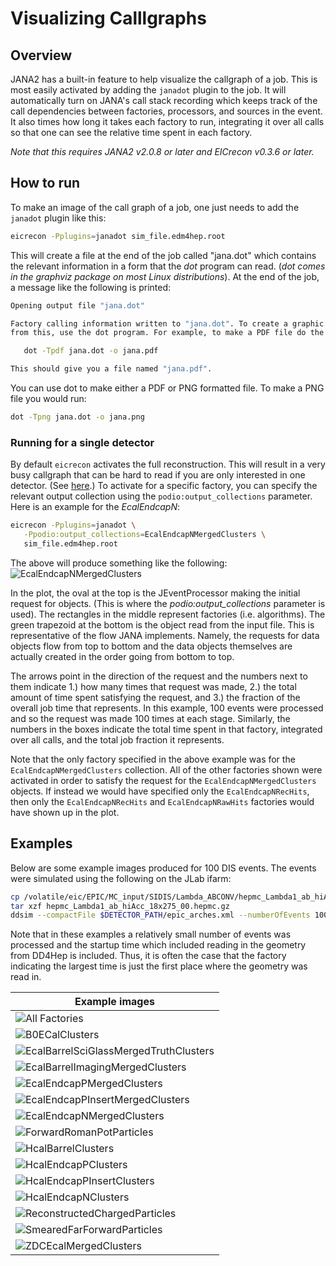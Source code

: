 # Visualizing Calllgraphs

## Overview
JANA2 has a built-in feature to help visualize the callgraph of a job.
This is most easily activated by adding the `janadot` plugin to the
job. It will automatically turn on JANA's call stack recording which
keeps track of the call dependencies between factories, processors, and
sources in the event. It also times how long it takes each factory
to run, integrating it over all calls so that one can see the relative
time spent in each factory.

*Note that this requires JANA2 v2.0.8 or later and EICrecon v0.3.6 or
later.*

## How to run
To make an image of the call graph of a job, one just needs to add
the `janadot` plugin like this:
~~~bash
eicrecon -Pplugins=janadot sim_file.edm4hep.root
~~~

This will create a file at the end of the job called "jana.dot"
which contains the relevant information in a form that the
*dot* program can read. (*dot comes in the graphviz package
on most Linux distributions*). At the end of the job, a
message like the following is printed:

~~~bash
Opening output file "jana.dot"

Factory calling information written to "jana.dot". To create a graphic
from this, use the dot program. For example, to make a PDF file do the following:

   dot -Tpdf jana.dot -o jana.pdf

This should give you a file named "jana.pdf".
~~~

You can use dot to make either a PDF or PNG formatted file. To make a PNG file
you would run:

~~~bash
dot -Tpng jana.dot -o jana.png
~~~

### Running for a single detector
By default `eicrecon` activates the full reconstruction. This will
result in a very busy callgraph that can be hard to read if you
are only interested in one detector. (See [here](https://eic.github.io/EICrecon/howto/callgraphs/all.png).)
To activate for a specific factory, you can specify the relevant output
collection using the `podio:output_collections` parameter.
Here is an example for the *EcalEndcapN*:

~~~bash
eicrecon -Pplugins=janadot \
   -Ppodio:output_collections=EcalEndcapNMergedClusters \
   sim_file.edm4hep.root
~~~

The above will produce something like the following:
![EcalEndcapNMergedClusters](callgraphs/EcalEndcapNMergedClusters.png)

In the plot, the oval at the top is the JEventProcessor making the
initial request for objects. (This is where the *podio:output_collections*
parameter is used). The rectangles in the middle represent factories (i.e. algorithms).
The green trapezoid at the bottom is the object read from the input file.
This is representative of the flow JANA implements. Namely, the requests for
data objects flow from top to bottom and the data objects themselves are
actually created in the order going from bottom to top.

The arrows point in the direction of the request and the numbers next to
them indicate 1.) how many times that request was made, 2.) the total amount of time
spent satisfying the request, and 3.) the fraction of the overall job time
that represents. In this example, 100 events were processed and so the request
was made 100 times at each stage. Similarly, the numbers in the boxes indicate
the total time spent in that factory, integrated over all calls, and the total
job fraction it represents.

Note that the only factory specified in the above example was for the
`EcalEndcapNMergedClusters` collection. All of the other factories shown
were activated  in order to satisfy the request for the `EcalEndcapNMergedClusters`
objects. If instead we would have specified only the `EcalEndcapNRecHits`, then
only the `EcalEndcapNRecHits` and `EcalEndcapNRawHits` factories would have shown
up in the plot.


## Examples
Below are some example images produced for 100 DIS events. The events were
simulated using the following on the JLab ifarm:

~~~bash
cp /volatile/eic/EPIC/MC_input/SIDIS/Lambda_ABCONV/hepmc_Lambda1_ab_hiAcc_18x275_00.hepmc.gz .
tar xzf hepmc_Lambda1_ab_hiAcc_18x275_00.hepmc.gz
ddsim --compactFile $DETECTOR_PATH/epic_arches.xml --numberOfEvents 100 --inputFiles hepmc_Lambda1_ab_hiAcc_18x275_00.hepmc --outputFile sim_hepmc3_Lambda1_ab_hiAcc_18x275_00.edm4hep.root
~~~

Note that in these examples a relatively small number of events was processed
and the startup time which included reading in the geometry from DD4Hep is
included. Thus, it is often the case that the factory indicating the largest
time is just the first place where the geometry was read in.

| Example images                                                                                 |
|------------------------------------------------------------------------------------------------|
| ![All Factories](callgraphs/all.png)                                                           |
| ![B0ECalClusters](callgraphs/B0ECalClusters.png)                                               |
| ![EcalBarrelSciGlassMergedTruthClusters](callgraphs/EcalBarrelSciGlassMergedTruthClusters.png) |
| ![EcalBarrelImagingMergedClusters](callgraphs/EcalBarrelImagingMergedClusters.png)             |
| ![EcalEndcapPMergedClusters](callgraphs/EcalEndcapPMergedClusters.png)                         |
| ![EcalEndcapPInsertMergedClusters](callgraphs/EcalEndcapPInsertMergedClusters.png)             |
| ![EcalEndcapNMergedClusters](callgraphs/EcalEndcapNMergedClusters.png)                         |
| ![ForwardRomanPotParticles](callgraphs/ForwardRomanPotParticles.png)                           |
| ![HcalBarrelClusters](callgraphs/HcalBarrelClusters.png)                                       |
| ![HcalEndcapPClusters](callgraphs/HcalEndcapPClusters.png)                                     |
| ![HcalEndcapPInsertClusters](callgraphs/HcalEndcapPInsertClusters.png)                         |
| ![HcalEndcapNClusters](callgraphs/HcalEndcapNClusters.png)                                     |
| ![ReconstructedChargedParticles](callgraphs/ReconstructedChargedParticles.png)                 |
| ![SmearedFarForwardParticles](callgraphs/SmearedFarForwardParticles.png)                       |
| ![ZDCEcalMergedClusters](callgraphs/ZDCEcalMergedClusters.png)                                 |

